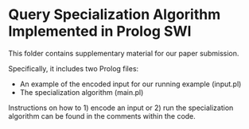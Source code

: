 # Query Specialization Algorithm Implemented in Prolog SWI

This folder contains supplementary material for our paper submission.

Specifically, it includes two Prolog files:

* An example of the encoded input for our running example (input.pl)
* The specialization algorithm (main.pl)

  
Instructions on how to 1) encode an input or 2) run the specialization algorithm can be found in the comments within the code.
